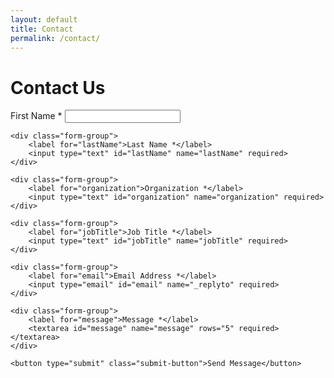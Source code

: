 ```yaml
---
layout: default
title: Contact
permalink: /contact/
---
```


# Contact Us

<form action="https://formspree.io/f/vcr@vcrsoft.com" method="POST" class="contact-form">
    <div class="form-group">
        <label for="firstName">First Name *</label>
        <input type="text" id="firstName" name="firstName" required>
    </div>

    <div class="form-group">
        <label for="lastName">Last Name *</label>
        <input type="text" id="lastName" name="lastName" required>
    </div>

    <div class="form-group">
        <label for="organization">Organization *</label>
        <input type="text" id="organization" name="organization" required>
    </div>

    <div class="form-group">
        <label for="jobTitle">Job Title *</label>
        <input type="text" id="jobTitle" name="jobTitle" required>
    </div>

    <div class="form-group">
        <label for="email">Email Address *</label>
        <input type="email" id="email" name="_replyto" required>
    </div>

    <div class="form-group">
        <label for="message">Message *</label>
        <textarea id="message" name="message" rows="5" required></textarea>
    </div>

    <button type="submit" class="submit-button">Send Message</button>
</form>
